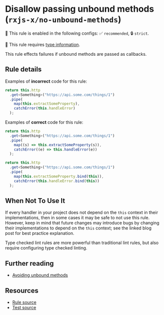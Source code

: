 # Disallow passing unbound methods (`rxjs-x/no-unbound-methods`)

💼 This rule is enabled in the following configs: ✅ `recommended`, 🔒 `strict`.

💭 This rule requires [type information](https://typescript-eslint.io/linting/typed-linting).

<!-- end auto-generated rule header -->

This rule effects failures if unbound methods are passed as callbacks.

## Rule details

Examples of **incorrect** code for this rule:

```ts
return this.http
  .get<Something>("https://api.some.com/things/1")
  .pipe(
    map(this.extractSomeProperty),
    catchError(this.handleError)
  );
```

Examples of **correct** code for this rule:

```ts
return this.http
  .get<Something>("https://api.some.com/things/1")
  .pipe(
    map((s) => this.extractSomeProperty(s)),
    catchError((e) => this.handleError(e))
  );
```

```ts
return this.http
  .get<Something>("https://api.some.com/things/1")
  .pipe(
    map(this.extractSomeProperty.bind(this)),
    catchError(this.handleError.bind(this))
  );
```

## When Not To Use It

If every handler in your project does not depend on the `this` context in their implementations,
then in some cases it may be safe to not use this rule.
However, keep in mind that future changes may introduce bugs
by changing their implementations to depend on the `this` context;
see the linked blog post for best practice explanation.

Type checked lint rules are more powerful than traditional lint rules, but also require configuring type checked linting.

## Further reading

- [Avoiding unbound methods](https://ncjamieson.com/avoiding-unbound-methods/)

## Resources

- [Rule source](https://github.com/JasonWeinzierl/eslint-plugin-rxjs-x/blob/main/src/rules/no-unbound-methods.ts)
- [Test source](https://github.com/JasonWeinzierl/eslint-plugin-rxjs-x/blob/main/tests/rules/no-unbound-methods.test.ts)
